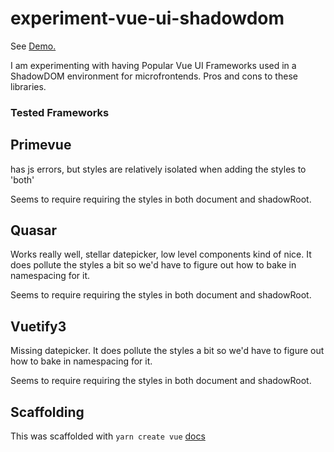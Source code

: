 # experiment-vue-ui-shadowdom

See [Demo.](https://scvnc.github.io/experiment-vue-ui-shadowdom/)


I am experimenting with having Popular Vue UI Frameworks used in a ShadowDOM environment for microfrontends.  Pros and cons to these libraries.

### Tested Frameworks

## Primevue

has js errors, but styles are relatively isolated when adding the styles to 'both'

Seems to require requiring the styles in both document and shadowRoot.

## Quasar

Works really well, stellar datepicker, low level components kind of nice.  It does pollute the styles a bit so we'd have to figure out how to bake in namespacing for it.

Seems to require requiring the styles in both document and shadowRoot. 

## Vuetify3

Missing datepicker.  It does pollute the styles a bit so we'd have to figure out how to bake in namespacing for it.

Seems to require requiring the styles in both document and shadowRoot.

## Scaffolding

This was scaffolded with `yarn create vue` [docs](https://vuejs.org/guide/quick-start.html)
